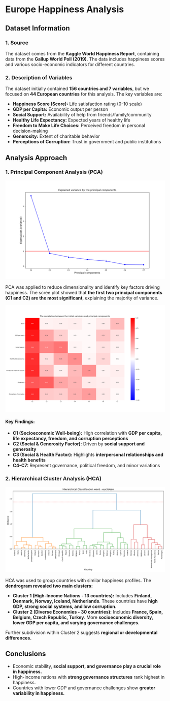 # Europe Happiness Analysis


## Dataset Information

### 1. Source

The dataset comes from the **Kaggle World Happiness Report**, containing data from the **Gallup World Poll (2019)**. The data includes happiness scores and various socio-economic indicators for different countries.

### 2. Description of Variables

The dataset initially contained **156 countries and 7 variables**, but we focused on **44 European countries** for this analysis. The key variables are:

- **Happiness Score (Score):** Life satisfaction rating (0-10 scale)
- **GDP per Capita:** Economic output per person
- **Social Support:** Availability of help from friends/family/community
- **Healthy Life Expectancy:** Expected years of healthy life
- **Freedom to Make Life Choices:** Perceived freedom in personal decision-making
- **Generosity:** Extent of charitable behavior
- **Perceptions of Corruption:** Trust in government and public institutions

## Analysis Approach

### 1. Principal Component Analysis (PCA)

![Scree Plot](dataOUT/PCA/principal_components.png)

PCA was applied to reduce dimensionality and identify key factors driving happiness. The scree plot showed that **the first two principal components (C1 and C2) are the most significant**, explaining the majority of variance.

![factor_loadings](dataOUT/PCA/factor_loadings.png)

#### Key Findings:

- **C1 (Socioeconomic Well-being):** High correlation with **GDP per capita, life expectancy, freedom, and corruption perceptions**
- **C2 (Social & Generosity Factor):** Driven by **social support and generosity**
- **C3 (Social & Health Factor):** Highlights **interpersonal relationships and health benefits**
- **C4-C7:** Represent governance, political freedom, and minor variations

### 2. Hierarchical Cluster Analysis (HCA)

![hierarchical_classification](dataOUT/HCA/hierarchical_classification.png)

HCA was used to group countries with similar happiness profiles. The **dendrogram revealed two main clusters:**

- **Cluster 1 (High-Income Nations - 13 countries):** Includes **Finland, Denmark, Norway, Iceland, Netherlands**. These countries have **high GDP, strong social systems, and low corruption.**
- **Cluster 2 (Diverse Economies - 30 countries):** Includes **France, Spain, Belgium, Czech Republic, Turkey**. More **socioeconomic diversity, lower GDP per capita, and varying governance challenges.**

Further subdivision within Cluster 2 suggests **regional or developmental differences.**

## Conclusions

- Economic stability, **social support, and governance play a crucial role in happiness.**
- High-income nations with **strong governance structures** rank highest in happiness.
- Countries with lower GDP and governance challenges show **greater variability in happiness.**
